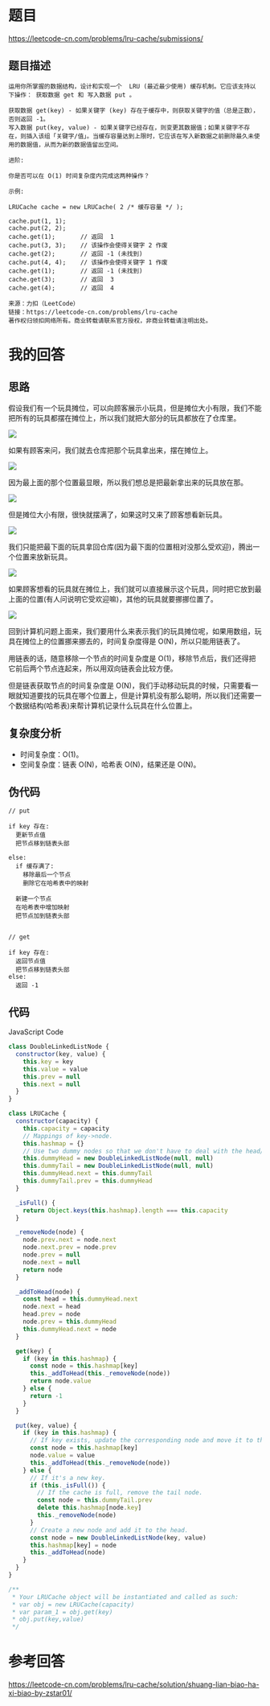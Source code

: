 # 题目

https://leetcode-cn.com/problems/lru-cache/submissions/

## 题目描述

```
运用你所掌握的数据结构，设计和实现一个  LRU (最近最少使用) 缓存机制。它应该支持以下操作： 获取数据 get 和 写入数据 put 。

获取数据 get(key) - 如果关键字 (key) 存在于缓存中，则获取关键字的值（总是正数），否则返回 -1。
写入数据 put(key, value) - 如果关键字已经存在，则变更其数据值；如果关键字不存在，则插入该组「关键字/值」。当缓存容量达到上限时，它应该在写入新数据之前删除最久未使用的数据值，从而为新的数据值留出空间。

进阶:

你是否可以在 O(1) 时间复杂度内完成这两种操作？

示例:

LRUCache cache = new LRUCache( 2 /* 缓存容量 */ );

cache.put(1, 1);
cache.put(2, 2);
cache.get(1);       // 返回  1
cache.put(3, 3);    // 该操作会使得关键字 2 作废
cache.get(2);       // 返回 -1 (未找到)
cache.put(4, 4);    // 该操作会使得关键字 1 作废
cache.get(1);       // 返回 -1 (未找到)
cache.get(3);       // 返回  3
cache.get(4);       // 返回  4

来源：力扣（LeetCode）
链接：https://leetcode-cn.com/problems/lru-cache
著作权归领扣网络所有。商业转载请联系官方授权，非商业转载请注明出处。
```

# 我的回答

## 思路

假设我们有一个玩具摊位，可以向顾客展示小玩具，但是摊位大小有限，我们不能把所有的玩具都摆在摊位上，所以我们就把大部分的玩具都放在了仓库里。

![](../assets/LRU_0.png)

如果有顾客来问，我们就去仓库把那个玩具拿出来，摆在摊位上。

![](../assets/LRU_1.png)

因为最上面的那个位置最显眼，所以我们想总是把最新拿出来的玩具放在那。

![](../assets/LRU_2.png)

但是摊位大小有限，很快就摆满了，如果这时又来了顾客想看新玩具。

![](../assets/LRU_3.png)

我们只能把最下面的玩具拿回仓库(因为最下面的位置相对没那么受欢迎)，腾出一个位置来放新玩具。

![](../assets/LRU_4.png)

如果顾客想看的玩具就在摊位上，我们就可以直接展示这个玩具，同时把它放到最上面的位置(有人问说明它受欢迎嘛)，其他的玩具就要挪挪位置了。

![](../assets/LRU_5.png)

回到计算机问题上面来，我们要用什么来表示我们的玩具摊位呢，如果用数组，玩具在摊位上的位置挪来挪去的，时间复杂度得是 O(N)，所以只能用链表了。

用链表的话，随意移除一个节点的时间复杂度是 O(1)，移除节点后，我们还得把它前后两个节点连起来，所以用双向链表会比较方便。

但是链表获取节点的时间复杂度是 O(N)，我们手动移动玩具的时候，只需要看一眼就知道要找的玩具在哪个位置上，但是计算机没有那么聪明，所以我们还需要一个数据结构(哈希表)来帮计算机记录什么玩具在什么位置上。

## 复杂度分析

- 时间复杂度：O(1)。
- 空间复杂度：链表 O(N)，哈希表 O(N)，结果还是 O(N)。

## 伪代码

```
// put

if key 存在:
  更新节点值
  把节点移到链表头部

else:
  if 缓存满了:
    移除最后一个节点
    删除它在哈希表中的映射

  新建一个节点
  在哈希表中增加映射
  把节点加到链表头部


// get

if key 存在:
  返回节点值
  把节点移到链表头部
else:
  返回 -1
```

## 代码

JavaScript Code

```js
class DoubleLinkedListNode {
  constructor(key, value) {
    this.key = key
    this.value = value
    this.prev = null
    this.next = null
  }
}

class LRUCache {
  constructor(capacity) {
    this.capacity = capacity
    // Mappings of key->node.
    this.hashmap = {}
    // Use two dummy nodes so that we don't have to deal with the head/tail seperately.
    this.dummyHead = new DoubleLinkedListNode(null, null)
    this.dummyTail = new DoubleLinkedListNode(null, null)
    this.dummyHead.next = this.dummyTail
    this.dummyTail.prev = this.dummyHead
  }

  _isFull() {
    return Object.keys(this.hashmap).length === this.capacity
  }

  _removeNode(node) {
    node.prev.next = node.next
    node.next.prev = node.prev
    node.prev = null
    node.next = null
    return node
  }

  _addToHead(node) {
    const head = this.dummyHead.next
    node.next = head
    head.prev = node
    node.prev = this.dummyHead
    this.dummyHead.next = node
  }

  get(key) {
    if (key in this.hashmap) {
      const node = this.hashmap[key]
      this._addToHead(this._removeNode(node))
      return node.value
    } else {
      return -1
    }
  }

  put(key, value) {
    if (key in this.hashmap) {
      // If key exists, update the corresponding node and move it to the head.
      const node = this.hashmap[key]
      node.value = value
      this._addToHead(this._removeNode(node))
    } else {
      // If it's a new key.
      if (this._isFull()) {
        // If the cache is full, remove the tail node.
        const node = this.dummyTail.prev
        delete this.hashmap[node.key]
        this._removeNode(node)
      }
      // Create a new node and add it to the head.
      const node = new DoubleLinkedListNode(key, value)
      this.hashmap[key] = node
      this._addToHead(node)
    }
  }
}

/**
 * Your LRUCache object will be instantiated and called as such:
 * var obj = new LRUCache(capacity)
 * var param_1 = obj.get(key)
 * obj.put(key,value)
 */
```

# 参考回答

https://leetcode-cn.com/problems/lru-cache/solution/shuang-lian-biao-ha-xi-biao-by-zstar01/